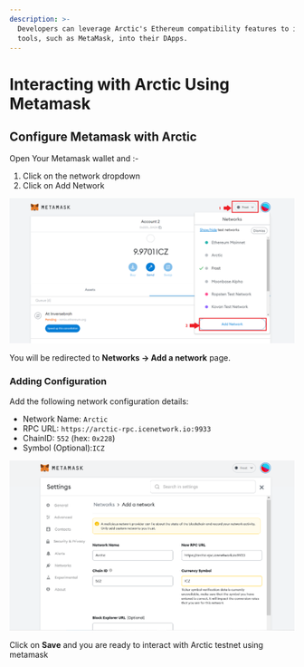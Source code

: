 ```yaml
---
description: >-
  Developers can leverage Arctic's Ethereum compatibility features to integrate
  tools, such as MetaMask, into their DApps.
---
```


# Interacting with Arctic Using Metamask

## Configure Metamask with Arctic

Open Your Metamask wallet and :-

1. Click on the network dropdown
2. Click on Add Network

![](../../.gitbook/assets/metaArc1.png)

You will be redirected to **Networks -> Add a network** page.

### Adding Configuration

Add the following network configuration details:

* Network Name: `Arctic`
* RPC URL: `https://arctic-rpc.icenetwork.io:9933`
* ChainID: `552` (hex: `0x228`)
* Symbol (Optional):`ICZ`

![](<../../.gitbook/assets/image (6) (2) (1).png>)

Click on **Save** and you are ready to interact with Arctic testnet using metamask
